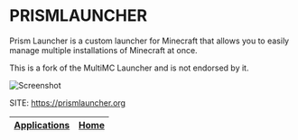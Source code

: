 # PRISMLAUNCHER
 
 Prism Launcher is a custom launcher for Minecraft that allows you to easily
 manage multiple installations of Minecraft at once.
 
 This is a fork of the MultiMC Launcher and is not endorsed by it.
 
 ![Screenshot](URL)
 
 SITE: https://prismlauncher.org

 | [Applications](https://portable-linux-apps.github.io/apps.html) | [Home](https://portable-linux-apps.github.io)
 | --- | --- |
